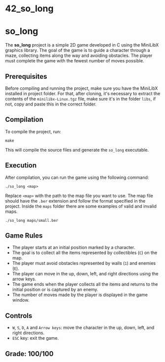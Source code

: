 # 42_so_long

# so_long

The **so_long** project is a simple 2D game developed in C using the MiniLibX graphics library. The goal of the game is to guide a character through a maze, collecting items along the way and avoiding obstacles. The player must complete the game with the fewest number of moves possible.

## Prerequisites
Before compiling and running the project, make sure you have the MiniLibX installed in project folder. For that, after cloning, it's necessary to extract the contents of the `minilibx-Linux.tgz` file, make sure it's in the folder `libs`, if not, copy and paste this in the correct folder.

## Compilation
To compile the project, run:
```shell
make
```
This will compile the source files and generate the `so_long` executable.

## Execution
After compilation, you can run the game using the following command:

```shell
./so_long <map>

```

Replace `<map>` with the path to the map file you want to use. The map file should have the `.ber` extension and follow the format specified in the project. Inside the `maps` folder there are some examples of valid and invalid maps.

```shell
./so_long maps/small.ber

```

## Game Rules
- The player starts at an initial position marked by a character.
- The goal is to collect all the items represented by collectibles (`C`) on the map.
- The player must avoid obstacles represented by walls (`1`) and enemies (`E`).
- The player can move in the up, down, left, and right directions using the arrow keys.
- The game ends when the player collects all the items and returns to the initial position or is captured by an enemy.
- The number of moves made by the player is displayed in the game window.

## Controls
- `W`, `S`, `D`, `A` and `Arrow keys`: move the character in the up, down, left, and right directions.
- `ESC` key: exit the game.

<!-- ## Sprites
The sprites used in the game were created by me using the GIMP application. Here a small tutorial on how to create sprites using GIMP: https://thegimptutorials.com/how-to-make-pixel-art/.
If you want to use the sprites that I created, or modify them, you can use the sprites.xcf file. -->

## Grade: 100/100
